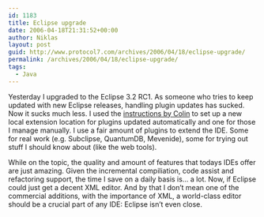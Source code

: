 ```yaml
---
id: 1183
title: Eclipse upgrade
date: 2006-04-18T21:31:52+00:00
author: Niklas
layout: post
guid: http://www.protocol7.com/archives/2006/04/18/eclipse-upgrade/
permalink: /archives/2006/04/18/eclipse-upgrade/
tags:
  - Java
---
```

<div class='microid-178724bbc1778ce5d27e1abec8c2c0f8b7ad4459'>
  <p>
    Yesterday I upgraded to the Eclipse 3.2 RC1. As someone who tries to keep updated with new Eclipse releases, handling plugin updates has sucked. Now it sucks much less. I used the <a href="http://blog.exis.com/colin/archives/2004/12/23/managing-plugins-in-eclipse/">instructions by Colin</a> to set up a new local extension location for plugins updated automatically and one for those I manage manually. I use a fair amount of plugins to extend the IDE. Some for real work (e.g. Subclipse, QuantumDB, Mevenide), some for trying out stuff I should know about (like the web tools).
  </p>
  
  <p>
    While on the topic, the quality and amount of features that todays IDEs offer are just amazing. Given the incremental compiliation, code assist and refactoring support, the time I save on a daily basis is&#8230; a lot. Now, if Eclipse could just get a decent XML editor. And by that I don&#8217;t mean one of the commercial additions, with the importance of XML, a world-class editor should be a crucial part of any IDE: Eclipse isn&#8217;t even close.
  </p>
</div>